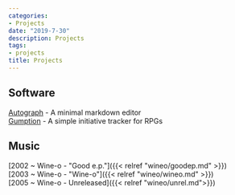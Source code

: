 ```yaml
---
categories:
- Projects
date: "2019-7-30"
description: Projects
tags:
- projects
title: Projects
---
```


## Software
[Autograph](https://github.com/jameschip/Autograph) - A minimal markdown editor  
[Gumption](https://github.com/jameschip/gumption) - A simple initiative tracker for RPGs  

## Music  
 
[2002 ~ Wine-o - "Good e.p."]({{< relref  "wineo/goodep.md" >}})  
[2003 ~ Wine-o - "Wine-o"]({{< relref "wineo/wineo.md" >}})  
[2005 ~ Wine-o - Unreleased]({{< relref "wineo/unrel.md">}})  



